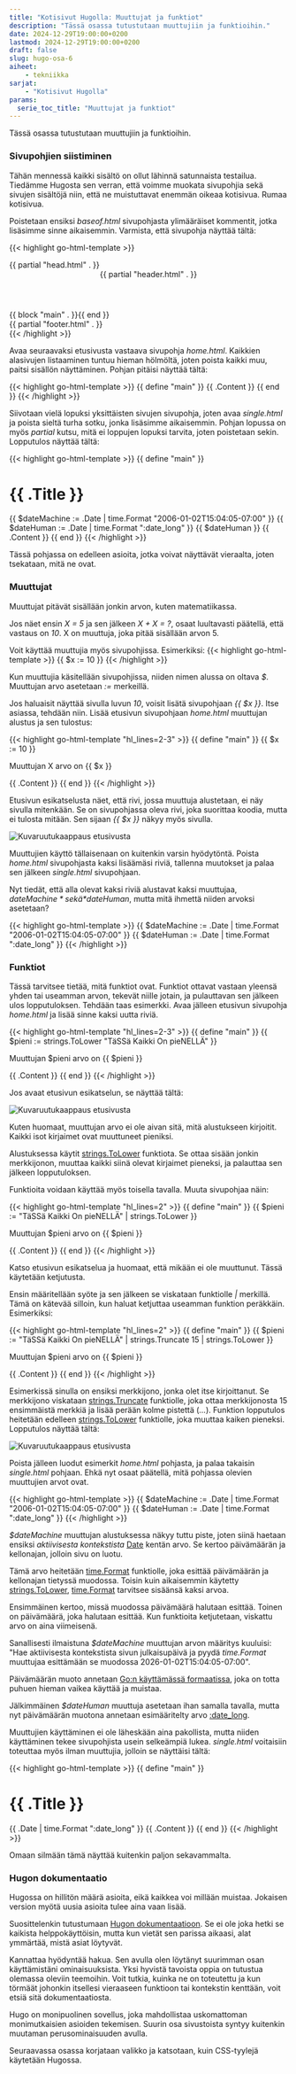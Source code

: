 ```yaml
---
title: "Kotisivut Hugolla: Muuttujat ja funktiot"
description: "Tässä osassa tutustutaan muuttujiin ja funktioihin."
date: 2024-12-29T19:00:00+0200
lastmod: 2024-12-29T19:00:00+0200
draft: false
slug: hugo-osa-6
aiheet:
    - tekniikka
sarjat:
    - "Kotisivut Hugolla"
params:
  serie_toc_title: "Muuttujat ja funktiot"
---
```

Tässä osassa tutustutaan muuttujiin ja funktioihin.

<!--more-->

### Sivupohjien siistiminen

Tähän mennessä kaikki sisältö on ollut lähinnä satunnaista testailua. Tiedämme Hugosta sen verran, että voimme muokata sivupohjia sekä sivujen sisältöjä niin, että ne muistuttavat enemmän oikeaa kotisivua. Rumaa kotisivua.

Poistetaan ensiksi *baseof.html* sivupohjasta ylimääräiset kommentit, jotka lisäsimme sinne aikaisemmin. Varmista, että sivupohja näyttää tältä:

{{< highlight go-html-template >}}
<!DOCTYPE html>
<html lang="{{ site.Language.LanguageCode }}" dir="{{ or site.Language.LanguageDirection `ltr` }}">
<head>
  {{ partial "head.html" . }}
</head>
<body>
  <header>
    {{ partial "header.html" . }}
  </header>
  <main>
    {{ block "main" . }}{{ end }}
  </main>
  <footer>
    {{ partial "footer.html" . }}
  </footer>
</body>
</html>
{{< /highlight >}}

Avaa seuraavaksi etusivusta vastaava sivupohja *home.html*. Kaikkien alasivujen listaaminen tuntuu hieman hölmöltä, joten poista kaikki muu, paitsi sisällön näyttäminen. Pohjan pitäisi näyttää tältä:

{{< highlight go-html-template >}}
{{ define "main" }}
  {{ .Content }}
{{ end }}
{{< /highlight >}}

Siivotaan vielä lopuksi yksittäisten sivujen sivupohja, joten avaa *single.html* ja poista sieltä turha sotku, jonka lisäsimme aikaisemmin. Pohjan lopussa on myös *partial* kutsu, mitä ei loppujen lopuksi tarvita, joten poistetaan sekin. Lopputulos näyttää tältä:

{{< highlight go-html-template >}}
{{ define "main" }}
  <h1>{{ .Title }}</h1>
  {{ $dateMachine := .Date | time.Format "2006-01-02T15:04:05-07:00" }}
  {{ $dateHuman := .Date | time.Format ":date_long" }}
  <time datetime="{{ $dateMachine }}">{{ $dateHuman }}</time>
  {{ .Content }}
{{ end }}
{{< /highlight >}}

Tässä pohjassa on edelleen asioita, jotka voivat näyttävät vieraalta, joten tsekataan, mitä ne ovat.

### Muuttujat

Muuttujat pitävät sisällään jonkin arvon, kuten matematiikassa.

Jos näet ensin *X = 5* ja sen jälkeen *X + X = ?*, osaat luultavasti päätellä, että vastaus on *10*. X on muuttuja, joka pitää sisällään arvon 5.

Voit käyttää muuttujia myös sivupohjissa. Esimerkiksi:
{{< highlight go-html-template >}}
  {{ $x := 10 }}
{{< /highlight >}}

Kun muuttujia käsitellään sivupohjissa, niiden nimen alussa on oltava *$*. Muuttujan arvo asetetaan *:=* merkeillä.

Jos haluaisit näyttää sivulla luvun *10*, voisit lisätä sivupohjaan *{{ $x }}*. Itse asiassa, tehdään niin. Lisää etusivun sivupohjaan *home.html* muuttujan alustus ja sen tulostus:

{{< highlight go-html-template "hl_lines=2-3" >}}
{{ define "main" }}
  {{ $x := 10 }}
  <p>Muuttujan X arvo on {{ $x }}</p>
  {{ .Content }}
{{ end }}
{{< /highlight >}}

Etusivun esikatselusta näet, että rivi, jossa muuttuja alustetaan, ei näy sivulla mitenkään. Se on sivupohjassa oleva rivi, joka suorittaa koodia, mutta ei tulosta mitään. Sen sijaan *{{ $x }}* näkyy myös sivulla.

![Kuvaruutukaappaus etusivusta](sshot-1.jpg)

Muuttujien käyttö tällaisenaan on kuitenkin varsin hyödytöntä. Poista *home.html* sivupohjasta kaksi lisäämäsi riviä, tallenna muutokset ja palaa sen jälkeen *single.html* sivupohjaan.

Nyt tiedät, että alla olevat kaksi riviä alustavat kaksi muuttujaa, *$dateMachine* sekä *$dateHuman*, mutta mitä ihmettä niiden arvoksi asetetaan?

{{< highlight go-html-template >}}
{{ $dateMachine := .Date | time.Format "2006-01-02T15:04:05-07:00" }}
{{ $dateHuman := .Date | time.Format ":date_long" }}
{{< /highlight >}}

### Funktiot

Tässä tarvitsee tietää, mitä funktiot ovat. Funktiot ottavat vastaan yleensä yhden tai useamman arvon, tekevät niille jotain, ja pulauttavan sen jälkeen ulos lopputuloksen. Tehdään taas esimerkki. Avaa jälleen etusivun sivupohja *home.html* ja lisää sinne kaksi uutta riviä.

{{< highlight go-html-template "hl_lines=2-3" >}}
{{ define "main" }}
  {{ $pieni := strings.ToLower "TäSSä Kaikki On pieNELLÄ" }}
  <p>Muuttujan $pieni arvo on {{ $pieni }}</p>
  {{ .Content }}
{{ end }}
{{< /highlight >}}

Jos avaat etusivun esikatselun, se näyttää tältä:

![Kuvaruutukaappaus etusivusta](sshot-2.jpg)

Kuten huomaat, muuttujan arvo ei ole aivan sitä, mitä alustukseen kirjoitit. Kaikki isot kirjaimet ovat muuttuneet pieniksi.

Alustuksessa käytit [strings.ToLower](https://gohugo.io/functions/strings/tolower/) funktiota. Se ottaa sisään jonkin merkkijonon, muuttaa kaikki siinä olevat kirjaimet pieneksi, ja palauttaa sen jälkeen lopputuloksen.

Funktioita voidaan käyttää myös toisella tavalla. Muuta sivupohjaa näin:

{{< highlight go-html-template "hl_lines=2" >}}
{{ define "main" }}
  {{ $pieni := "TäSSä Kaikki On pieNELLÄ" | strings.ToLower }}
  <p>Muuttujan $pieni arvo on {{ $pieni }}</p>
  {{ .Content }}
{{ end }}
{{< /highlight >}}

Katso etusivun esikatselua ja huomaat, että mikään ei ole muuttunut. Tässä käytetään ketjutusta.

Ensin määritellään syöte ja sen jälkeen se viskataan funktiolle *|* merkillä. Tämä on kätevää silloin, kun haluat ketjuttaa useamman funktion peräkkäin. Esimerkiksi:

{{< highlight go-html-template "hl_lines=2" >}}
{{ define "main" }}
  {{ $pieni := "TäSSä Kaikki On pieNELLÄ" | strings.Truncate 15 | strings.ToLower }}
  <p>Muuttujan $pieni arvo on {{ $pieni }}</p>
  {{ .Content }}
{{ end }}
{{< /highlight >}}

Esimerkissä sinulla on ensiksi merkkijono, jonka olet itse kirjoittanut. Se merkkijono viskataan [strings.Truncate](https://gohugo.io/functions/strings/truncate/) funktiolle, joka ottaa merkkijonosta 15 ensimmäistä merkkiä ja lisää perään kolme pistettä (*...*). Funktion lopputulos heitetään edelleen [strings.ToLower](https://gohugo.io/functions/strings/tolower/) funktiolle, joka muuttaa kaiken pieneksi. Lopputulos näyttää tältä:

![Kuvaruutukaappaus etusivusta](sshot-3.jpg)

Poista jälleen luodut esimerkit *home.html* pohjasta, ja palaa takaisin *single.html* pohjaan. Ehkä nyt osaat päätellä, mitä pohjassa olevien muuttujien arvot ovat.

{{< highlight go-html-template >}}
{{ $dateMachine := .Date | time.Format "2006-01-02T15:04:05-07:00" }}
{{ $dateHuman := .Date | time.Format ":date_long" }}
{{< /highlight >}}

*$dateMachine* muuttujan alustuksessa näkyy tuttu piste, joten siinä haetaan ensiksi *aktiivisesta kontekstista* [Date](https://gohugo.io/methods/page/date/) kentän arvo. Se kertoo päivämäärän ja kellonajan, jolloin sivu on luotu.

Tämä arvo heitetään [time.Format](https://gohugo.io/functions/time/format/) funktiolle, joka esittää päivämäärän ja kellonajan tietyssä muodossa. Toisin kuin aikaisemmin käytetty [strings.ToLower](https://gohugo.io/functions/strings/tolower/), [time.Format](https://gohugo.io/functions/time/format/) tarvitsee sisäänsä kaksi arvoa.

Ensimmäinen kertoo, missä muodossa päivämäärä halutaan esittää. Toinen on päivämäärä, joka halutaan esittää. Kun funktioita ketjutetaan, viskattu arvo on aina viimeisenä.

Sanallisesti ilmaistuna *$dateMachine* muuttujan arvon määritys kuuluisi: "Hae aktiivisesta kontekstista sivun julkaisupäivä ja pyydä *time.Format* muuttujaa esittämään se muodossa 2026-01-02T15:04:05-07:00".

Päivämäärän muoto annetaan [Go:n käyttämässä formaatissa](https://gosamples.dev/date-time-format-cheatsheet/), joka on totta puhuen hieman vaikea käyttää ja muistaa.

Jälkimmäinen *$dateHuman* muuttuja asetetaan ihan samalla tavalla, mutta nyt päivämäärän muotona annetaan esimääritelty arvo [:date_long](https://gohugo.io/functions/time/format/#localization).

Muuttujien käyttäminen ei ole läheskään aina pakollista, mutta niiden käyttäminen tekee sivupohjista usein selkeämpiä lukea. *single.html* voitaisiin toteuttaa myös ilman muuttujia, jolloin se näyttäisi tältä:

{{< highlight go-html-template >}}
{{ define "main" }}
  <h1>{{ .Title }}</h1>
  <time datetime="{{ .Date | time.Format "2006-01-02T15:04:05-07:00" }}">{{ .Date | time.Format ":date_long" }}</time>
  {{ .Content }}
{{ end }}
{{< /highlight >}}

Omaan silmään tämä näyttää kuitenkin paljon sekavammalta.

### Hugon dokumentaatio

Hugossa on hillitön määrä asioita, eikä kaikkea voi millään muistaa. Jokaisen version myötä uusia asioita tulee aina vaan lisää.

Suosittelenkin tutustumaan [Hugon dokumentaatioon](https://gohugo.io/documentation/). Se ei ole joka hetki se kaikista helppokäyttöisin, mutta kun vietät sen parissa aikaasi, alat ymmärtää, mistä asiat löytyvät.

Kannattaa hyödyntää hakua. Sen avulla olen löytänyt suurimman osan käyttämistäni ominaisuuksista. Yksi hyvistä tavoista oppia on tutustua olemassa oleviin teemoihin. Voit tutkia, kuinka ne on toteutettu ja kun törmäät johonkin itsellesi vieraaseen funktioon tai kontekstin kenttään, voit etsiä sitä dokumentaatiosta.

Hugo on monipuolinen sovellus, joka mahdollistaa uskomattoman monimutkaisien asioiden tekemisen. Suurin osa sivustoista syntyy kuitenkin muutaman perusominaisuuden avulla.

Seuraavassa osassa korjataan valikko ja katsotaan, kuin CSS-tyylejä käytetään Hugossa.